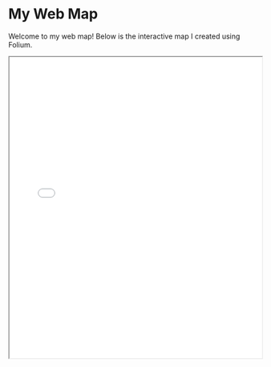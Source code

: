 # My Web Map

Welcome to my web map! Below is the interactive map I created using Folium.

<iframe src="boba_nyc_map.html" width="100%" height="600px"></iframe>
